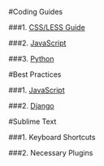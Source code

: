 #Coding Guides

###1. [CSS/LESS Guide](https://github.com/TwoGears/tg-guides/blob/master/style-guides/CSS.md)

###2. [JavaScript](https://github.com/TwoGears/tg-guides/blob/master/style-guides/js.md)

###3. [Python](https://github.com/TwoGears/tg-guides/blob/master/style-guides/python.md)

#Best Practices

###1. [JavaScript](https://github.com/TwoGears/tg-guides/blob/master/best-practices/js.md)

###2. [Django](http://lincolnloop.com/django-best-practices/index.html)

#Sublime Text

###1. Keyboard Shortcuts

###2. Necessary Plugins
